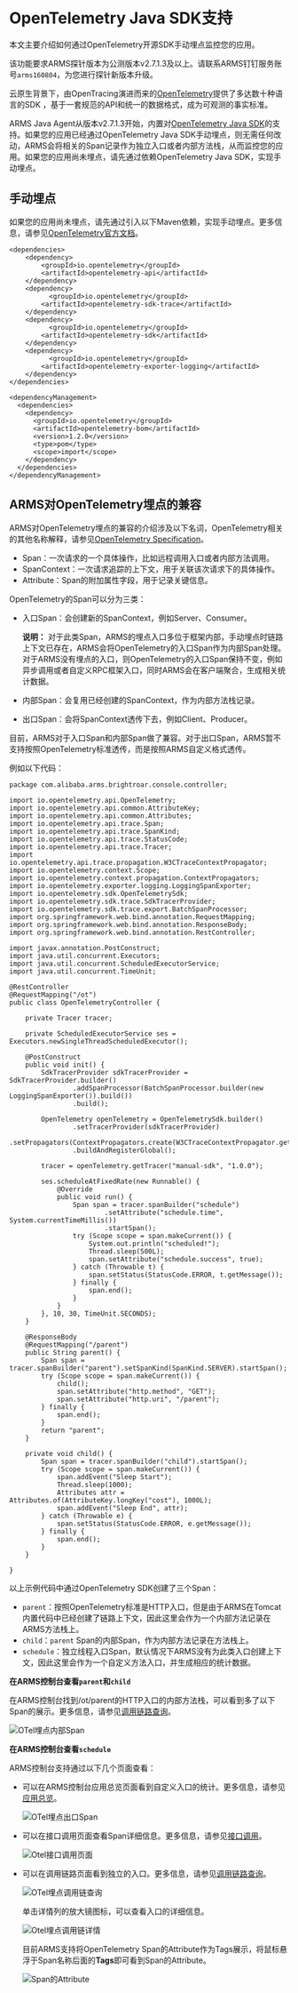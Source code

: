 # OpenTelemetry Java SDK支持

本文主要介绍如何通过OpenTelemetry开源SDK手动埋点监控您的应用。

该功能要求ARMS探针版本为公测版本v2.7.1.3及以上。请联系ARMS钉钉服务账号`arms160804`，为您进行探针新版本升级。

云原生背景下，由OpenTracing演进而来的[OpenTelemetry](https://opentelemetry.io)提供了多达数十种语言的SDK ，基于一套规范的API和统一的数据格式，成为可观测的事实标准。

ARMS Java Agent从版本v2.7.1.3开始，内置对[OpenTelemetry Java SDK](https://github.com/open-telemetry/opentelemetry-java)的支持。如果您的应用已经通过OpenTelemetry Java SDK手动埋点，则无需任何改动，ARMS会将相关的Span记录作为独立入口或者内部方法栈，从而监控您的应用。如果您的应用尚未埋点，请先通过依赖OpenTelemetry Java SDK，实现手动埋点。

## 手动埋点

如果您的应用尚未埋点，请先通过引入以下Maven依赖，实现手动埋点。更多信息，请参见[OpenTelemetry官方文档](https://opentelemetry.io/docs/java/manual_instrumentation/)。

```
<dependencies>   
    <dependency>
        <groupId>io.opentelemetry</groupId>
        <artifactId>opentelemetry-api</artifactId>
    </dependency>
    <dependency>
          <groupId>io.opentelemetry</groupId>
        <artifactId>opentelemetry-sdk-trace</artifactId>
    </dependency>
    <dependency>
          <groupId>io.opentelemetry</groupId>
        <artifactId>opentelemetry-sdk</artifactId>
    </dependency>
    <dependency>
          <groupId>io.opentelemetry</groupId>
        <artifactId>opentelemetry-exporter-logging</artifactId>
    </dependency>
</dependencies>

<dependencyManagement>
  <dependencies>
    <dependency>
      <groupId>io.opentelemetry</groupId>
      <artifactId>opentelemetry-bom</artifactId>
      <version>1.2.0</version>
      <type>pom</type>
      <scope>import</scope>
    </dependency>
  </dependencies>
</dependencyManagement>
```

## ARMS对OpenTelemetry埋点的兼容

ARMS对OpenTelemetry埋点的兼容的介绍涉及以下名词，OpenTelemetry相关的其他名称解释，请参见[OpenTelemetry Specification](https://github.com/open-telemetry/opentelemetry-specification/blob/main/specification/trace/api.md)。

-   Span：一次请求的一个具体操作，比如远程调用入口或者内部方法调用。
-   SpanContext：一次请求追踪的上下文，用于关联该次请求下的具体操作。
-   Attribute：Span的附加属性字段，用于记录关键信息。

OpenTelemetry的Span可以分为三类：

-   入口Span：会创建新的SpanContext，例如Server、Consumer。

    **说明：** 对于此类Span，ARMS的埋点入口多位于框架内部，手动埋点时链路上下文已存在，ARMS会将OpenTelemetry的入口Span作为内部Span处理。对于ARMS没有埋点的入口，则OpenTelemetry的入口Span保持不变，例如异步调用或者自定义RPC框架入口，同时ARMS会在客户端聚合，生成相关统计数据。

-   内部Span：会复用已经创建的SpanContext，作为内部方法栈记录。
-   出口Span：会将SpanContext透传下去，例如Client、Producer。

目前，ARMS对于入口Span和内部Span做了兼容。对于出口Span，ARMS暂不支持按照OpenTelemetry标准透传，而是按照ARMS自定义格式透传。

例如以下代码：

```
package com.alibaba.arms.brightroar.console.controller;

import io.opentelemetry.api.OpenTelemetry;
import io.opentelemetry.api.common.AttributeKey;
import io.opentelemetry.api.common.Attributes;
import io.opentelemetry.api.trace.Span;
import io.opentelemetry.api.trace.SpanKind;
import io.opentelemetry.api.trace.StatusCode;
import io.opentelemetry.api.trace.Tracer;
import io.opentelemetry.api.trace.propagation.W3CTraceContextPropagator;
import io.opentelemetry.context.Scope;
import io.opentelemetry.context.propagation.ContextPropagators;
import io.opentelemetry.exporter.logging.LoggingSpanExporter;
import io.opentelemetry.sdk.OpenTelemetrySdk;
import io.opentelemetry.sdk.trace.SdkTracerProvider;
import io.opentelemetry.sdk.trace.export.BatchSpanProcessor;
import org.springframework.web.bind.annotation.RequestMapping;
import org.springframework.web.bind.annotation.ResponseBody;
import org.springframework.web.bind.annotation.RestController;

import javax.annotation.PostConstruct;
import java.util.concurrent.Executors;
import java.util.concurrent.ScheduledExecutorService;
import java.util.concurrent.TimeUnit;

@RestController
@RequestMapping("/ot")
public class OpenTelemetryController {

    private Tracer tracer;

    private ScheduledExecutorService ses = Executors.newSingleThreadScheduledExecutor();

    @PostConstruct
    public void init() {
        SdkTracerProvider sdkTracerProvider = SdkTracerProvider.builder()
                .addSpanProcessor(BatchSpanProcessor.builder(new LoggingSpanExporter()).build())
                .build();

        OpenTelemetry openTelemetry = OpenTelemetrySdk.builder()
                .setTracerProvider(sdkTracerProvider)
                .setPropagators(ContextPropagators.create(W3CTraceContextPropagator.getInstance()))
                .buildAndRegisterGlobal();

        tracer = openTelemetry.getTracer("manual-sdk", "1.0.0");

        ses.scheduleAtFixedRate(new Runnable() {
            @Override
            public void run() {
                Span span = tracer.spanBuilder("schedule")
                        .setAttribute("schedule.time", System.currentTimeMillis())
                        .startSpan();
                try (Scope scope = span.makeCurrent()) {
                    System.out.println("scheduled!");
                    Thread.sleep(500L);
                    span.setAttribute("schedule.success", true);
                } catch (Throwable t) {
                    span.setStatus(StatusCode.ERROR, t.getMessage());
                } finally {
                    span.end();
                }
            }
        }, 10, 30, TimeUnit.SECONDS);
    }

    @ResponseBody
    @RequestMapping("/parent")
    public String parent() {
        Span span = tracer.spanBuilder("parent").setSpanKind(SpanKind.SERVER).startSpan();
        try (Scope scope = span.makeCurrent()) {
            child();
            span.setAttribute("http.method", "GET");
            span.setAttribute("http.uri", "/parent");
        } finally {
            span.end();
        }
        return "parent";
    }

    private void child() {
        Span span = tracer.spanBuilder("child").startSpan();
        try (Scope scope = span.makeCurrent()) {
            span.addEvent("Sleep Start");
            Thread.sleep(1000);
            Attributes attr = Attributes.of(AttributeKey.longKey("cost"), 1000L);
            span.addEvent("Sleep End", attr);
        } catch (Throwable e) {
            span.setStatus(StatusCode.ERROR, e.getMessage());
        } finally {
            span.end();
        }
    }

}
```

以上示例代码中通过OpenTelemetry SDK创建了三个Span：

-   `parent`：按照OpenTelemetry标准是HTTP入口，但是由于ARMS在Tomcat内置代码中已经创建了链路上下文，因此这里会作为一个内部方法记录在ARMS方法栈上。
-   `child`：`parent` Span的内部Span，作为内部方法记录在方法栈上。
-   `schedule`：独立线程入口Span，默认情况下ARMS没有为此类入口创建上下文，因此这里会作为一个自定义方法入口，并生成相应的统计数据。

**在ARMS控制台查看`parent`和`child`**

在ARMS控制台找到/ot/parent的HTTP入口的内部方法栈，可以看到多了以下Span的展示。更多信息，请参见[调用链路查询](/cn.zh-CN/应用监控/控制台功能/调用链路查询.md)。

![OTel埋点内部Span](https://static-aliyun-doc.oss-accelerate.aliyuncs.com/assets/img/zh-CN/9578223261/p282368.png)

**在ARMS控制台查看`schedule`**

ARMS控制台支持通过以下几个页面查看：

-   可以在ARMS控制台应用总览页面看到自定义入口的统计。更多信息，请参见[应用总览](/cn.zh-CN/应用监控/控制台功能/应用总览.md)。

    ![OTel埋点出口Span](https://static-aliyun-doc.oss-accelerate.aliyuncs.com/assets/img/zh-CN/9578223261/p282372.png)

-   可以在接口调用页面查看Span详细信息。更多信息，请参见[接口调用](/cn.zh-CN/应用监控/控制台功能/接口调用.md)。

    ![Otel接口调用页面](https://static-aliyun-doc.oss-accelerate.aliyuncs.com/assets/img/zh-CN/9578223261/p282375.png)

-   可以在调用链路页面看到独立的入口。更多信息，请参见[调用链路查询](/cn.zh-CN/应用监控/控制台功能/调用链路查询.md)。

    ![OTel埋点调用链查询](https://static-aliyun-doc.oss-accelerate.aliyuncs.com/assets/img/zh-CN/9578223261/p282381.png)

    单击详情列的放大镜图标，可以查看入口的详细信息。

    ![Otel埋点调用链详情](https://static-aliyun-doc.oss-accelerate.aliyuncs.com/assets/img/zh-CN/9578223261/p282420.png)

    目前ARMS支持将OpenTelemetry Span的Attribute作为Tags展示，将鼠标悬浮于Span名称后面的**Tags**即可看到Span的Attribute。

    ![Span的Attribute](https://static-aliyun-doc.oss-accelerate.aliyuncs.com/assets/img/zh-CN/9578223261/p282430.png)


